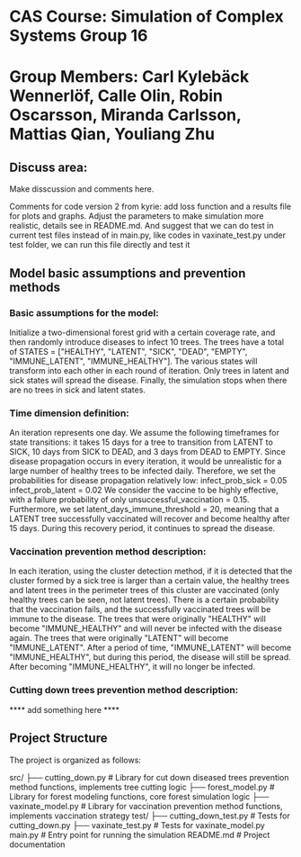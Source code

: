 # CAS Course: Simulation of Complex Systems Group 16
# Group Members: Carl Kylebäck Wennerlöf, Calle Olin, Robin Oscarsson, Miranda Carlsson, Mattias Qian, Youliang Zhu

## Discuss area:

Make disscussion and comments here.

Comments for code version 2 from kyrie: add loss function and a results file for plots and graphs. Adjust the parameters to make simulation more realistic, details see <time dimension definition> in README.md. And suggest that we can do test in current test files instead of in main.py, like codes in vaxinate_test.py under test folder, we can run this file directly and test it

## Model basic assumptions and prevention methods

### Basic assumptions for the model: 
   Initialize a two-dimensional forest grid with a certain coverage rate, and then randomly introduce diseases to infect 10 trees. The trees have a total of STATES = ["HEALTHY", "LATENT", "SICK", "DEAD", "EMPTY", "IMMUNE_LATENT", "IMMUNE_HEALTHY"]. The various states will transform into each other in each round of iteration. Only trees in latent and sick states will spread the disease. Finally, the simulation stops when there are no trees in sick and latent states.

### Time dimension definition:
   An iteration represents one day. We assume the following timeframes for state transitions: it takes 15 days for a tree to transition from LATENT to SICK, 10 days from SICK to DEAD, and 3 days from DEAD to EMPTY. Since disease propagation occurs in every iteration, it would be unrealistic for a large number of healthy trees to be infected daily. Therefore, we set the probabilities for disease propagation relatively low:
      infect_prob_sick = 0.05  
      infect_prob_latent = 0.02
   We consider the vaccine to be highly effective, with a failure probability of only unsuccessful_vaccination = 0.15. Furthermore, we set latent_days_immune_threshold = 20, meaning that a LATENT tree successfully vaccinated will recover and become healthy after 15 days. During this recovery period, it continues to spread the disease.

### Vaccination prevention method description:
   In each iteration, using the cluster detection method, if it is detected that the cluster formed by a sick tree is larger than a certain value, the healthy trees and latent trees in the perimeter trees of this cluster are vaccinated (only healthy trees can be seen, not latent trees). There is a certain probability that the vaccination fails, and the successfully vaccinated trees will be immune to the disease. The trees that were originally "HEALTHY" will become "IMMUNE_HEALTHY" and will never be infected with the disease again. The trees that were originally "LATENT" will become "IMMUNE_LATENT". After a period of time, "IMMUNE_LATENT" will become "IMMUNE_HEALTHY", but during this period, the disease will still be spread. After becoming "IMMUNE_HEALTHY", it will no longer be infected.

### Cutting down trees prevention method description:
   **** add something here ****



## Project Structure

The project is organized as follows:

src/ ├── cutting_down.py # Library for cut down diseased trees prevention method functions, implements tree cutting logic ├── forest_model.py # Library for forest modeling functions, core forest simulation logic ├── vaxinate_model.py # Library for vaccination prevention method functions, implements vaccination strategy test/ ├── cutting_down_test.py # Tests for cutting_down.py ├── vaxinate_test.py # Tests for vaxinate_model.py main.py # Entry point for running the simulation README.md # Project documentation







